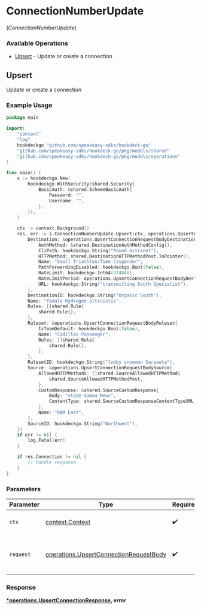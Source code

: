 # ConnectionNumberUpdate
(*ConnectionNumberUpdate*)

### Available Operations

* [Upsert](#upsert) - Update or create a connection

## Upsert

Update or create a connection

### Example Usage

```go
package main

import(
	"context"
	"log"
	hookdeckgo "github.com/speakeasy-sdks/hookdeck-go"
	"github.com/speakeasy-sdks/hookdeck-go/pkg/models/shared"
	"github.com/speakeasy-sdks/hookdeck-go/pkg/models/operations"
)

func main() {
    s := hookdeckgo.New(
        hookdeckgo.WithSecurity(shared.Security{
            BasicAuth: &shared.SchemeBasicAuth{
                Password: "",
                Username: "",
            },
        }),
    )

    ctx := context.Background()
    res, err := s.ConnectionNumberUpdate.Upsert(ctx, operations.UpsertConnectionRequestBody{
        Destination: &operations.UpsertConnectionRequestBodyDestination{
            AuthMethod: &shared.DestinationAuthMethodConfig{},
            CliPath: hookdeckgo.String("Pound extranet"),
            HTTPMethod: shared.DestinationHTTPMethodPost.ToPointer(),
            Name: "Small Triathlon/Time Cisgender",
            PathForwardingDisabled: hookdeckgo.Bool(false),
            RateLimit: hookdeckgo.Int64(374848),
            RateLimitPeriod: operations.UpsertConnectionRequestBodyDestinationRateLimitPeriodHour.ToPointer(),
            URL: hookdeckgo.String("transmitting South Specialist"),
        },
        DestinationID: hookdeckgo.String("Organic South"),
        Name: "female Hydrogen altruistic",
        Rules: []shared.Rule{
            shared.Rule{},
        },
        Ruleset: &operations.UpsertConnectionRequestBodyRuleset{
            IsTeamDefault: hookdeckgo.Bool(false),
            Name: "Cadillac Passenger",
            Rules: []shared.Rule{
                shared.Rule{},
            },
        },
        RulesetID: hookdeckgo.String("lobby snowman Sarasota"),
        Source: &operations.UpsertConnectionRequestBodySource{
            AllowedHTTPMethods: []shared.SourceAllowedHTTPMethod{
                shared.SourceAllowedHTTPMethodPost,
            },
            CustomResponse: &shared.SourceCustomResponse{
                Body: "state Samoa Mews",
                ContentType: shared.SourceCustomResponseContentTypeXML,
            },
            Name: "RAM East",
        },
        SourceID: hookdeckgo.String("Northwest"),
    })
    if err != nil {
        log.Fatal(err)
    }

    if res.Connection != nil {
        // handle response
    }
}
```

### Parameters

| Parameter                                                                                        | Type                                                                                             | Required                                                                                         | Description                                                                                      |
| ------------------------------------------------------------------------------------------------ | ------------------------------------------------------------------------------------------------ | ------------------------------------------------------------------------------------------------ | ------------------------------------------------------------------------------------------------ |
| `ctx`                                                                                            | [context.Context](https://pkg.go.dev/context#Context)                                            | :heavy_check_mark:                                                                               | The context to use for the request.                                                              |
| `request`                                                                                        | [operations.UpsertConnectionRequestBody](../../models/operations/upsertconnectionrequestbody.md) | :heavy_check_mark:                                                                               | The request object to use for the request.                                                       |


### Response

**[*operations.UpsertConnectionResponse](../../models/operations/upsertconnectionresponse.md), error**

